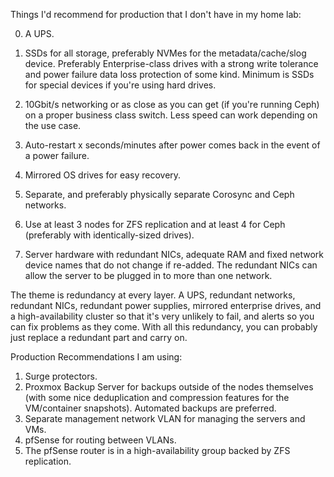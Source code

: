 Things I'd recommend for production that I don't have in my home lab:

0. A UPS.

1. SSDs for all storage, preferably NVMes for the metadata/cache/slog device. Preferably Enterprise-class drives with a strong write tolerance and power failure data loss protection of some kind. Minimum is SSDs for special devices if you're using hard drives.

2. 10Gbit/s networking or as close as you can get (if you're running Ceph) on a proper business class switch. Less speed can work depending on the use case.

3. Auto-restart x seconds/minutes after power comes back in the event of a power failure.

4. Mirrored OS drives for easy recovery.

5. Separate, and preferably physically separate Corosync and Ceph networks.

6. Use at least 3 nodes for ZFS replication and at least 4 for Ceph (preferably with identically-sized drives).

7. Server hardware with redundant NICs, adequate RAM and fixed network device names that do not change if re-added. The redundant NICs can allow the server to be plugged in to more than one network.

The theme is redundancy at every layer. A UPS, redundant networks, redundant NICs, redundant power supplies, mirrored enterprise drives, and a high-availability cluster so that it's very unlikely to fail, and alerts so you can fix problems as they come. With all this redundancy, you can probably just replace a redundant part and carry on.

Production Recommendations I am using:

1. Surge protectors.
2. Proxmox Backup Server for backups outside of the nodes themselves (with some nice deduplication and compression features for the VM/container snapshots). Automated backups are preferred.
3. Separate management network VLAN for managing the servers and VMs.
4. pfSense for routing between VLANs.
5. The pfSense router is in a high-availability group backed by ZFS replication.